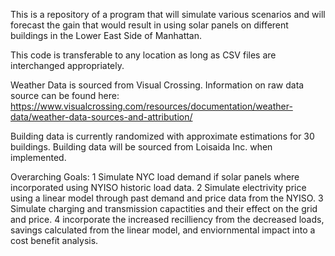 This is a repository of a program that will simulate various scenarios and will forecast the gain that would result in using solar panels on different buildings in the Lower East Side of Manhattan.

This code is transferable to any location as long as CSV files are interchanged appropriately.

Weather Data is sourced from Visual Crossing. Information on raw data source can be found here: https://www.visualcrossing.com/resources/documentation/weather-data/weather-data-sources-and-attribution/

Building data is currently randomized with approximate estimations for 30 buildings. Building data will be sourced from Loisaida Inc. when implemented.

Overarching Goals: 1 Simulate NYC load demand if solar panels where incorporated using NYISO historic load data. 2 Simulate electrivity price using a linear model through past demand and price data from the NYISO. 3 Simulate charging and transmission capactities and their effect on the grid and price. 4 incorporate the increased recilliency from the decreased loads, savings calculated from the linear model, and enviornmental impact into a cost benefit analysis.